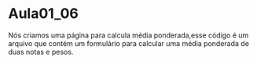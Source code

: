 # Aula01_06
Nós criamos uma página para calcula média ponderada,esse código é um arquivo
que contém um formulário para calcular uma média ponderada de duas notas e pesos.
